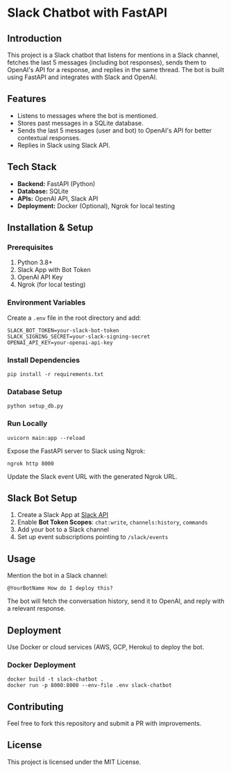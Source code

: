 # Slack Chatbot with FastAPI

## Introduction
This project is a Slack chatbot that listens for mentions in a Slack channel, fetches the last 5 messages (including bot responses), sends them to OpenAI's API for a response, and replies in the same thread. The bot is built using FastAPI and integrates with Slack and OpenAI.

## Features
- Listens to messages where the bot is mentioned.
- Stores past messages in a SQLite database.
- Sends the last 5 messages (user and bot) to OpenAI's API for better contextual responses.
- Replies in Slack using Slack API.

## Tech Stack
- **Backend:** FastAPI (Python)
- **Database:** SQLite
- **APIs:** OpenAI API, Slack API
- **Deployment:** Docker (Optional), Ngrok for local testing

## Installation & Setup

### Prerequisites
1. Python 3.8+
2. Slack App with Bot Token
3. OpenAI API Key
4. Ngrok (for local testing)

### Environment Variables
Create a `.env` file in the root directory and add:
```
SLACK_BOT_TOKEN=your-slack-bot-token
SLACK_SIGNING_SECRET=your-slack-signing-secret
OPENAI_API_KEY=your-openai-api-key
```

### Install Dependencies
```
pip install -r requirements.txt
```

### Database Setup
```
python setup_db.py
```

### Run Locally
```
uvicorn main:app --reload
```

Expose the FastAPI server to Slack using Ngrok:
```
ngrok http 8000
```
Update the Slack event URL with the generated Ngrok URL.

## Slack Bot Setup
1. Create a Slack App at [Slack API](https://api.slack.com/apps)
2. Enable **Bot Token Scopes**: `chat:write`, `channels:history`, `commands`
3. Add your bot to a Slack channel
4. Set up event subscriptions pointing to `/slack/events`

## Usage
Mention the bot in a Slack channel:
```
@YourBotName How do I deploy this?
```
The bot will fetch the conversation history, send it to OpenAI, and reply with a relevant response.

## Deployment
Use Docker or cloud services (AWS, GCP, Heroku) to deploy the bot.

### Docker Deployment
```
docker build -t slack-chatbot .
docker run -p 8000:8000 --env-file .env slack-chatbot
```

## Contributing
Feel free to fork this repository and submit a PR with improvements.

## License
This project is licensed under the MIT License.

